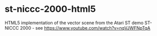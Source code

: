 # st-niccc-2000-html5

HTML5 implementation of the vector scene from the Atari ST demo ST-NICCC 2000 - see https://www.youtube.com/watch?v=nqVJWFNpTqA

